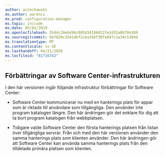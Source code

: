 ```yaml
---
author: aczechowski
ms.author: aaroncz
ms.prod: configuration-manager
ms.topic: include
ms.date: 05/01/2019
ms.openlocfilehash: 554dc28ebd96c885d34166012fe2d32a0b78e109
ms.sourcegitcommit: bbf820c35414bf2cba356f30fe047c1a34c5384d
ms.translationtype: MT
ms.contentlocale: sv-SE
ms.lasthandoff: 04/21/2020
ms.locfileid: "81716742"
---
```

## <a name="software-center-infrastructure-improvements"></a><a name="bkmk_swctr"></a>Förbättringar av Software Center-infrastrukturen

<!--3555950-->

I den här versionen ingår följande infrastruktur förbättringar för Software Center:

- Software Center kommunicerar nu med en hanterings plats för appar som är riktade till användare som tillgängliga. Den använder inte program katalogen längre. Den här ändringen gör det enklare för dig att ta bort program katalogen från webbplatsen.

- Tidigare valde Software Center den första hanterings platsen från listan över tillgängliga servrar. Från och med den här versionen använder den samma hanterings plats som klienten använder. Den här ändringen gör att Software Center kan använda samma hanterings plats från den tilldelade primära platsen som klienten.
